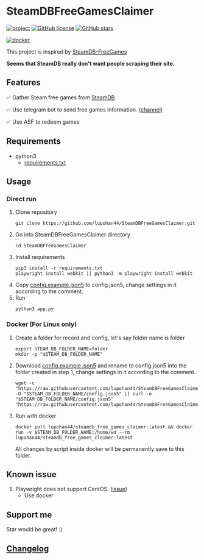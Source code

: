 # SteamDBFreeGamesClaimer

[![project](https://img.shields.io/badge/lupohan44-SteamDBFreeGamesClaimer-brightgreen)](https://github.com/lupohan44/SteamDBFreeGamesClaimer) [![GitHub license](https://img.shields.io/github/license/lupohan44/SteamDBFreeGamesClaimer)](https://github.com/lupohan44/SteamDBFreeGamesClaimer/blob/main/LICENSE) [![GitHub stars](https://img.shields.io/github/stars/lupohan44/SteamDBFreeGamesClaimer)](https://github.com/lupohan44/SteamDBFreeGamesClaimer/stargazers)

[![docker](https://img.shields.io/badge/Docker-lupohan44%2Fsteamdb__free__games__claimer-blue?logo=docker)](https://hub.docker.com/r/lupohan44/steamdb_free_games_claimer) <!--[![Build Status](https://travis-ci.org/lupohan44/SteamDBFreeGamesClaimer.svg?branch=main)](https://travis-ci.org/lupohan44/SteamDBFreeGamesClaimer)-->

This project is inspired by [SteamDB-FreeGames](https://github.com/azhuge233/SteamDB-FreeGames)

**Seems that SteamDB really don't want people scraping their site.**

## Features
:white_check_mark: Gather Steam free games from [SteamDB](https://steamdb.info/upcoming/free/).

:white_check_mark: Use telegram bot to send free games information. [(channel)](https://t.me/SteamFreeGameNotify)

:white_check_mark: Use ASF to redeem games
## Requirements

- python3
  - [requirements.txt](requirements.txt)

## Usage
### Direct run
1. Clone repository
   ```shell
   git clone https://github.com/lupohan44/SteamDBFreeGamesClaimer.git
   ```
2. Go into SteamDBFreeGamesClaimer directory
   ```shell
   cd SteamDBFreeGamesClaimer
   ```
3. Install requirements
   ```shell
   pip3 install -r requirements.txt
   playwright install webkit || python3 -m playwright install webkit
   ```
4. Copy [config.example.json5](config.example.json5) to config.json5, change settings in it according to the comment.
5. Run
   ```shell
   python3 app.py
   ```
### Docker (For Linux only)
1. Create a folder for record and config, let's say folder name is folder
   ```shell
   export STEAM_DB_FOLDER_NAME=folder
   mkdir -p "$STEAM_DB_FOLDER_NAME"
   ```
2. Download [config.example.json5](config.example.json5) and rename to config.json5 into the folder created in step 1, change settings in it according to the comment.
   ```shell
   wget -c "https://raw.githubusercontent.com/lupohan44/SteamDBFreeGamesClaimer/main/config.example.json5" -O "$STEAM_DB_FOLDER_NAME/config.json5" || curl -o "$STEAM_DB_FOLDER_NAME/config.json5" "https://raw.githubusercontent.com/lupohan44/SteamDBFreeGamesClaimer/main/config.example.json5"
   ```
3. Run with docker
   ```shell
   docker pull lupohan44/steamdb_free_games_claimer:latest && docker run -v $STEAM_DB_FOLDER_NAME:/home/wd --rm lupohan44/steamdb_free_games_claimer:latest
   ```
   All changes by script inside docker will be permanently save to this folder.

## Known issue
1. Playwright does not support CentOS. ([issue](https://github.com/microsoft/playwright/issues/6219))
    - Use docker

## Support me
Star would be great! :)

## [Changelog](ChangeLog.md)